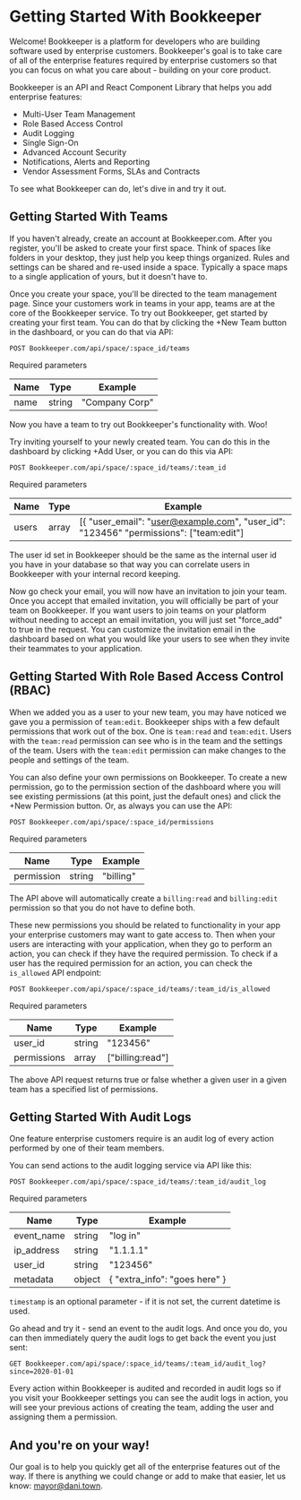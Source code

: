 # Getting Started With Bookkeeper

Welcome! Bookkeeper is a platform for developers who are building software used by enterprise customers. Bookkeeper's goal is to take care of all of the enterprise features required by enterprise customers so that you can focus on what you care about - building on your core product.

Bookkeeper is an API and React Component Library that helps you add enterprise features:

* Multi-User Team Management
* Role Based Access Control
* Audit Logging
* Single Sign-On
* Advanced Account Security
* Notifications, Alerts and Reporting
* Vendor Assessment Forms, SLAs and Contracts

To see what Bookkeeper can do, let's dive in and try it out.

## Getting Started With Teams

If you haven't already, create an account at Bookkeeper.com. After you register, you'll be asked to create your first space. Think of spaces like folders in your desktop, they just help you keep things organized. Rules and settings can be shared and re-used inside a space. Typically a space maps to a single application of yours, but it doesn't have to.

Once you create your space, you'll be directed to the team management page. Since your customers work in teams in your app, teams are at the core of the Bookkeeper service. To try out Bookkeeper, get started by creating your first team. You can do that by clicking the +New Team button in the dashboard, or you can do that via API:

```
POST Bookkeeper.com/api/space/:space_id/teams
```

Required parameters

| Name          | Type          | Example                         |
| ------------- | ------------- | ------------------------------- |
| name          | string        | "Company Corp"                  |

Now you have a team to try out Bookkeeper's functionality with. Woo!

Try inviting yourself to your newly created team. You can do this in the dashboard by clicking +Add User, or you can do this via API:

```
POST Bookkeeper.com/api/space/:space_id/teams/:team_id
```

Required parameters

| Name          | Type          | Example       |
| ------------- | ------------- | ------------- |
| users         | array         | [{ "user_email": "user@example.com", "user_id": "123456" "permissions": ["team:edit"] |

The user id set in Bookkeeper should be the same as the internal user id you have in your database so that way you can correlate users in Bookkeeper with your internal record keeping.

Now go check your email, you will now have an invitation to join your team. Once you accept that emailed invitation, you will officially be part of your team on Bookkeeper. If you want users to join teams on your platform without needing to accept an email invitation, you will just set "force_add" to true in the request. You can customize the invitation email in the dashboard based on what you would like your users to see when they invite their teammates to your application.

## Getting Started With Role Based Access Control (RBAC)

When we added you as a user to your new team, you may have noticed we gave you a permission of `team:edit`. Bookkeeper ships with a few default permissions that work out of the box. One is `team:read` and `team:edit`. Users with the `team:read` permission can see who is in the team and the settings of the team. Users with the `team:edit` permission can make changes to the people and settings of the team.

You can also define your own permissions on Bookkeeper. To create a new permission, go to the permission section of the dashboard where you will see existing permissions (at this point, just the default ones) and click the +New Permission button. Or, as always you can use the API:

```
POST Bookkeeper.com/api/space/:space_id/permissions
```

Required parameters

| Name          | Type          | Example       |
| ------------- | ------------- | ------------- |
| permission    | string        | "billing"     |

 The API above will automatically create a `billing:read` and `billing:edit` permission so that you do not have to define both.

 These new permissions you should be related to functionality in your app your enterprise customers may want to gate access to. Then when your users are interacting with your application, when they go to perform an action, you can check if they have the required permission. To check if a user has the required permission for an action, you can check the `is_allowed` API endpoint:

 ```
 POST Bookkeeper.com/api/space/:space_id/teams/:team_id/is_allowed
 ```

 Required parameters

 | Name          | Type          | Example        |
 | ------------- | ------------- | -------------- |
 | user_id       | string        | "123456"       |
 | permissions   | array         | ["billing:read"] |

 The above API request returns true or false whether a given user in a given team has a specified list of permissions.

## Getting Started With Audit Logs

One feature enterprise customers require is an audit log of every action performed by one of their team members.

You can send actions to the audit logging service via API like this:

```
POST Bookkeeper.com/api/space/:space_id/teams/:team_id/audit_log
```

Required parameters

| Name          | Type          | Example        |
| ------------- | ------------- | -------------- |
| event_name    | string        | "log in"       |
| ip_address    | string        | "1.1.1.1"      |
| user_id       | string        | "123456"       |
| metadata      | object        | { "extra_info": "goes here" } |

`timestamp` is an optional parameter - if it is not set, the current datetime is used.

Go ahead and try it - send an event to the audit logs. And once you do, you can then immediately query the audit logs to get back the event you just sent:

```
GET Bookkeeper.com/api/space/:space_id/teams/:team_id/audit_log?since=2020-01-01
```

Every action within Bookkeeper is audited and recorded in audit logs so if you visit your Bookkeeper settings you can see the audit logs in action, you will see your previous actions of creating the team, adding the user and assigning them a permission.

## And you're on your way!

Our goal is to help you quickly get all of the enterprise features out of the way. If there is anything we could change or add to make that easier, let us know: mayor@dani.town.
